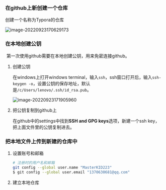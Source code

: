 

### 在github上新创建一个仓库

创建一个名称为Typora的仓库

![image-20220923170629173](F:\Typora\使用git搭建Typora云笔记.assets\image-20220923170629173.png)



### 在本地创建公钥

​	第一次使用github需要在本地创建公钥，用来免密连接github。

1. 创建公钥

   在windows上打开windows terminal，输入`ssh`，ssh窗口打开后，输入`ssh-keygen -o`，设置公钥的保存地址，默认是`/c/Users/lenovo/.ssh/id_rsa.pub`。

   ![image-20220923171905960](F:\Typora\使用git搭建Typora云笔记.assets\image-20220923171905960.png)

2. 把公钥复制到github上

   在github中的settings中找到**SSH and GPG keys**选项，新建一个ssh key，把上面文件里的公钥复制进去。



### 把本地文件上传到新建的仓库中

1. 设置账号和邮箱

   ```bash
   # 注册时的用户名和邮箱
   git config --global user.name "MasterKID223"
   $ git config --global user.email "1370630681@qq.com"
   ```

   

2. 建立本地仓库

   
